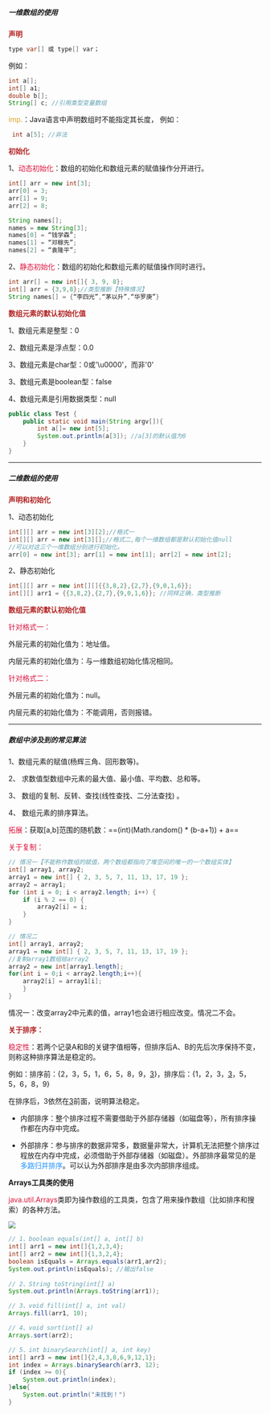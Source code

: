 ##### 一维数组的使用

**<font color="firebrick"> 声明</font>**

```java
type var[] 或 type[] var；
```

例如：

```java
int a[]; 
int[] a1; 
double b[]; 
String[] c; //引用类型变量数组
```

<font color="goldenrod">imp.</font>：Java语言中声明数组时不能指定其长度， 例如：

```java
 int a[5]; //非法
```

**<font color="firebrick"> 初始化</font>**

1、<font color="crimson">动态初始化</font>：数组的初始化和数组元素的赋值操作分开进行。

```java
int[] arr = new int[3];
arr[0] = 3;
arr[1] = 9;
arr[2] = 8;

String names[];
names = new String[3];
names[0] = “钱学森”;
names[1] = “邓稼先”;
names[2] = “袁隆平”;
```

2、<font color="crimson">静态初始化</font>：数组的初始化和数组元素的赋值操作同时进行。

```java
int arr[] = new int[]{ 3, 9, 8};
int[] arr = {3,9,8};//类型推断【特殊情况】
String names[] = {“李四光”,“茅以升”,“华罗庚”}
```

**<font color="firebrick"> 数组元素的默认初始化值</font>**

1、数组元素是整型：0

2、数组元素是浮点型：0.0

3、数组元素是char型：0或'\u0000'，而非'0'

3、数组元素是boolean型：false

4、数组元素是引用数据类型：null

```java
public class Test {
	public static void main(String argv[]){
		int a[]= new int[5];
		System.out.println(a[3]); //a[3]的默认值为0
	}
}
```

---

##### 二维数组的使用

**<font color="firebrick"> 声明和初始化</font>**

1、动态初始化

```java
int[][] arr = new int[3][2];//格式一
int[][] arr = new int[3][];//格式二,每个一维数组都是默认初始化值null
//可以对这三个一维数组分别进行初始化。
arr[0] = new int[3]; arr[1] = new int[1]; arr[2] = new int[2];
```

2、静态初始化

```java
int[][] arr = new int[][]{{3,8,2},{2,7},{9,0,1,6}};
int[][] arr1 = {{3,8,2},{2,7},{9,0,1,6}}; //同样正确，类型推断
```

**<font color="firebrick"> 数组元素的默认初始化值</font>**

<font color="crimson">针对格式一：</font>

外层元素的初始化值为：地址值。

内层元素的初始化值为：与一维数组初始化情况相同。

<font color="crimson">针对格式二：</font>

外层元素的初始化值为：null。

内层元素的初始化值为：不能调用，否则报错。

---

##### 数组中涉及到的常见算法

1、数组元素的赋值(杨辉三角、回形数等)。

2、 求数值型数组中元素的最大值、最小值、平均数、总和等。

3、 数组的复制、反转、查找(线性查找、二分法查找) 。

4、 数组元素的排序算法。

<font color="crimson">拓展</font>：获取[a,b]范围的随机数：==(int)(Math.random() * (b-a+1)) + a==

<font color="crimson">关于复制：</font>

```java
// 情况一【不能称作数组的赋值，两个数组都指向了堆空间的唯一的一个数组实体】
int[] array1, array2;
array1 = new int[] { 2, 3, 5, 7, 11, 13, 17, 19 };
array2 = array1;
for (int i = 0; i < array2.length; i++) {
	if (i % 2 == 0) {
		array2[i] = i;
	}
}

// 情况二
int[] array1, array2;
array1 = new int[] { 2, 3, 5, 7, 11, 13, 17, 19 };
//复制array1数组给array2
array2 = new int[array1.length];
for(int i = 0;i < array2.length;i++){
	array2[i] = array1[i];
	}
}
```

情况一：改变array2中元素的值，array1也会进行相应改变。情况二不会。

**<font color="firebrick"> 关于排序：</font>**

<font color="crimson">稳定性</font>：若两个记录A和B的关键字值相等，但排序后A、B的先后次序保持不变，则称这种排序算法是稳定的。

例如：排序前：{2，3，5，1，6，5，8，9，<u>3</u>}，排序后：{1，2，3，<u>3</u>，5，5，6，8，9}

在排序后，3依然在<u>3</u>前面，说明算法稳定。

- 内部排序：整个排序过程不需要借助于外部存储器（如磁盘等），所有排序操作都在内存中完成。

- 外部排序：参与排序的数据非常多，数据量非常大，计算机无法把整个排序过程放在内存中完成，必须借助于外部存储器（如磁盘）。外部排序最常见的是<font color="dodgerblue">多路归并排序</font>。可以认为外部排序是由多次内部排序组成。

**Arrays工具类的使用**

<font color="crimson">java.util.Arrays</font>类即为操作数组的工具类，包含了用来操作数组（比如排序和搜索）的各种方法。

<div align=left><img src="https://gitee.com/XiaoJing-C/images/raw/master/img/20210731173914.png" style="zoom:90%;" />

```java
// 1、boolean equals(int[] a, int[] b)
int[] arr1 = new int[]{1,2,3,4};
int[] arr2 = new int[]{1,3,2,4};
boolean isEquals = Arrays.equals(arr1,arr2);
System.out.println(isEquals); //输出false
    
// 2、String toString(int[] a)
System.out.println(Arrays.toString(arr1));

// 3、void fill(int[] a, int val)
Arrays.fill(arr1, 10);

// 4、void sort(int[] a)
Arrays.sort(arr2);    

// 5、int binarySearch(int[] a, int key)
int[] arr3 = new int[]{2,4,3,8,6,9,12,1};
int index = Arrays.binarySearch(arr3, 12);
if (index >= 0){
    System.out.println(index);
}else{
    System.out.println("未找到！")
}
```

